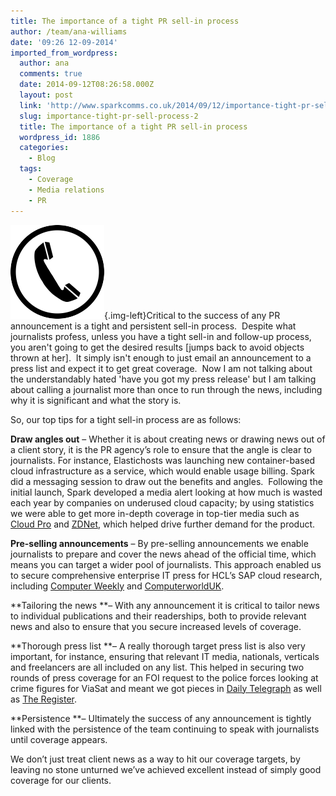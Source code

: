 ```yaml
---
title: The importance of a tight PR sell-in process
author: /team/ana-williams
date: '09:26 12-09-2014'
imported_from_wordpress:
  author: ana
  comments: true
  date: 2014-09-12T08:26:58.000Z
  layout: post
  link: 'http://www.sparkcomms.co.uk/2014/09/12/importance-tight-pr-sell-process-2/'
  slug: importance-tight-pr-sell-process-2
  title: The importance of a tight PR sell-in process
  wordpress_id: 1886
  categories:
    - Blog
  tags:
    - Coverage
    - Media relations
    - PR
---
```


![phone-148955_1280](phone-148955_1280-150x150.png){.img-left}Critical to the success of any PR announcement is a tight and persistent sell-in process.  Despite what journalists profess, unless you have a tight sell-in and follow-up process, you aren't going to get the desired results [jumps back to avoid objects thrown at her].  It simply isn't enough to just email an announcement to a press list and expect it to get great coverage.  Now I am not talking about the understandably hated 'have you got my press release' but I am talking about calling a journalist more than once to run through the news, including why it is significant and what the story is.  

So, our top tips for a tight sell-in process are as follows:

**Draw angles out** – Whether it is about creating news or drawing news out of a client story, it is the PR agency’s role to ensure that the angle is clear to journalists. For instance, Elastichosts was launching new container-based cloud infrastructure as a service, which would enable usage billing. Spark did a messaging session to draw out the benefits and angles.  Following the initial launch, Spark developed a media alert looking at how much is wasted each year by companies on underused cloud capacity; by using statistics we were able to get more in-depth coverage in top-tier media such as [Cloud Pro](http://www.cloudpro.co.uk/iaas/4232/unused-cloud-capacity-costs-firms-1bn-a-year) and [ZDNet](http://www.zdnet.com/next-gen-cloud-services-could-save-users-almost-2-billion-a-year-7000030782/), which helped drive further demand for the product.

**Pre-selling announcements** – By pre-selling announcements we enable journalists to prepare and cover the news ahead of the official time, which means you can target a wider pool of journalists. This approach enabled us to secure comprehensive enterprise IT press for HCL’s SAP cloud research, including [Computer Weekly](http://www.computerweekly.com/news/2240222432/39-billion-worldwide-shift-to-SAP-cloud-says-HCL) and [ComputerworldUK](http://www.computerworlduk.com/news/cloud-computing/3524442/23-billion-of-sap-landscape-move-cloud-by-2016/).

**Tailoring the news **– With any announcement it is critical to tailor news to individual publications and their readerships, both to provide relevant news and also to ensure that you secure increased levels of coverage.

**Thorough press list **– A really thorough target press list is also very important, for instance, ensuring that relevant IT media, nationals, verticals and freelancers are all included on any list. This helped in securing two rounds of press coverage for an FOI request to the police forces looking at crime figures for ViaSat and meant we got pieces in [Daily Telegraph](http://www.telegraph.co.uk/technology/news/11025644/Londoners-twice-as-likely-to-have-their-phone-stolen.html) as well as [The Register](http://www.theregister.co.uk/2014/08/11/london_tops_electronic_theft_league_table/).

**Persistence **– Ultimately the success of any announcement is tightly linked with the persistence of the team continuing to speak with journalists until coverage appears.

We don’t just treat client news as a way to hit our coverage targets, by leaving no stone unturned we’ve achieved excellent instead of simply good coverage for our clients.

